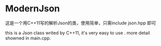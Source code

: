 # ModernJson
这是一个用C++11写的解析Json的类，使用简单，只需include json.hpp 即可

this is a Json class writed by C++11, it's very easy to use . more detail showned in main.cpp.
